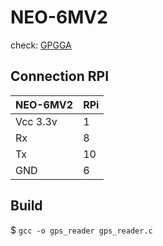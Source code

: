# NEO-6MV2

check: [GPGGA](http://aprs.gids.nl/nmea/#gga)

## Connection RPI

| NEO-6MV2 | RPi |
|----------|-----|
| Vcc 3.3v |  1  |
|    Rx    |  8  |
|    Tx    | 10  |
|   GND    |  6  |

## Build

$ `gcc -o gps_reader gps_reader.c`


